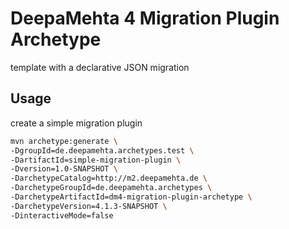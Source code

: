 # DeepaMehta 4 Migration Plugin Archetype

template with a declarative JSON migration

## Usage

create a simple migration plugin

```sh
mvn archetype:generate \
-DgroupId=de.deepamehta.archetypes.test \
-DartifactId=simple-migration-plugin \
-Dversion=1.0-SNAPSHOT \
-DarchetypeCatalog=http://m2.deepamehta.de \
-DarchetypeGroupId=de.deepamehta.archetypes \
-DarchetypeArtifactId=dm4-migration-plugin-archetype \
-DarchetypeVersion=4.1.3-SNAPSHOT \
-DinteractiveMode=false
```
